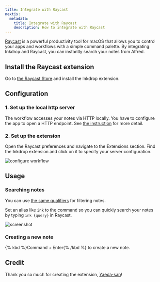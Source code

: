 ```yaml
---
title: Integrate with Raycast
nextjs:
  metadata:
    title: Integrate with Raycast
    description: How to integrate with Raycast
---
```


[Raycast](https://www.raycast.com/) is a powerful productivity tool for macOS that allows you to control your apps and workflows with a simple command palette.
By integrating Inkdrop and Raycast, you can instantly search your notes from Alfred.

## Install the Raycast extension

Go to [the Raycast Store](https://www.raycast.com/yaeda/inkdrop) and install the Inkdrop extension.

## Configuration

### 1. Set up the local http server

The workflow accesses your notes via HTTP locally.
You have to configure the app to open a HTTP endpoint.
See [the instruction](https://developers.inkdrop.app/guides/integrate-with-external-programs) for more detail.

### 2. Set up the extension

Open the Raycast preferences and navigate to the Extensions section. Find the Inkdrop extension and click on it to specify your server configuration.

![configure workflow][configure-1]

## Usage

### Searching notes

You can use [the same qualifiers](https://docs.inkdrop.app/reference/search-and-filter-notes#filter-notes-with-special-qualifiers) for filtering notes.

Set an alias like `ink` to the command so you can quickly search your notes by typing `ink {query}` in Raycast.

![screenshot][search]

### Creating a new note

{% kbd %}Command + Enter{% /kbd %} to create a new note.

## Credit

Thank you so much for creating the extension, [Yaeda-san](https://www.raycast.com/yaeda)!

[configure-1]: /images/integrating-with-raycast_configuration.png 'Configure extension 01'
[search]: /images/integrating-with-raycast_search.png 'Search notes'
